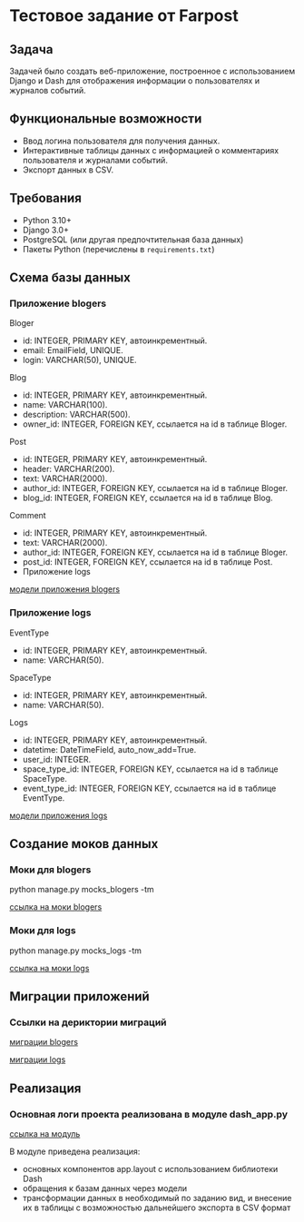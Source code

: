 # Тестовое задание от Farpost

## Задача

Задачей было создать веб-приложение, построенное с использованием Django и Dash для отображения информации о пользователях и журналов событий.

## Функциональные возможности

- Ввод логина пользователя для получения данных.
- Интерактивные таблицы данных с информацией о комментариях пользователя и журналами событий.
- Экспорт данных в CSV.

## Требования

- Python 3.10+
- Django 3.0+
- PostgreSQL (или другая предпочтительная база данных)
- Пакеты Python (перечислены в `requirements.txt`)

## Схема базы данных

### Приложение blogers

Bloger

- id: INTEGER, PRIMARY KEY, автоинкрементный.
- email: EmailField, UNIQUE.
- login: VARCHAR(50), UNIQUE.

Blog

- id: INTEGER, PRIMARY KEY, автоинкрементный.
- name: VARCHAR(100).
- description: VARCHAR(500).
- owner_id: INTEGER, FOREIGN KEY, ссылается на id в таблице Bloger.

Post

- id: INTEGER, PRIMARY KEY, автоинкрементный.
- header: VARCHAR(200).
- text: VARCHAR(2000).
- author_id: INTEGER, FOREIGN KEY, ссылается на id в таблице Bloger.
- blog_id: INTEGER, FOREIGN KEY, ссылается на id в таблице Blog.

Comment

- id: INTEGER, PRIMARY KEY, автоинкрементный.
- text: VARCHAR(2000).
- author_id: INTEGER, FOREIGN KEY, ссылается на id в таблице Bloger.
- post_id: INTEGER, FOREIGN KEY, ссылается на id в таблице Post.
- Приложение logs

[модели приложения blogers](https://github.com/Dezmound1/FarpostTest/blob/main/viewer/blogers/models.py)


### Приложение logs

EventType

- id: INTEGER, PRIMARY KEY, автоинкрементный.
- name: VARCHAR(50).

SpaceType

- id: INTEGER, PRIMARY KEY, автоинкрементный.
- name: VARCHAR(50).

Logs

- id: INTEGER, PRIMARY KEY, автоинкрементный.
- datetime: DateTimeField, auto_now_add=True.
- user_id: INTEGER.
- space_type_id: INTEGER, FOREIGN KEY, ссылается на id в таблице SpaceType.
- event_type_id: INTEGER, FOREIGN KEY, ссылается на id в таблице EventType.

[модели приложения logs](https://github.com/Dezmound1/FarpostTest/blob/main/viewer/logs/models.py)


## Создание моков данных

### Моки для blogers

python manage.py mocks_blogers -tm

[ссылка на моки blogers](https://github.com/Dezmound1/FarpostTest/blob/main/viewer/blogers/management/commands/mocks_users.py)

### Моки для logs

python manage.py mocks_logs -tm

[ссылка на моки logs](https://github.com/Dezmound1/FarpostTest/blob/main/viewer/logs/management/commands/mocks_logs.py)

## Миграции приложений

### Ссылки на дериктории миграций
[миграции blogers](https://github.com/Dezmound1/FarpostTest/tree/main/viewer/blogers/migrations)

[миграции logs](https://github.com/Dezmound1/FarpostTest/tree/main/viewer/logs/migrations)


## Реализация

### Основная логи проекта реализована в модуле dash_app.py

[ссылка на модуль](https://github.com/Dezmound1/FarpostTest/blob/main/viewer/blogers/dash_app.py)


В модуле приведена реализация:

 - основных компонентов app.layout с использованием библиотеки Dash
 - обращения к базам данных через модели
 - трансформации данных в необходимый по заданию вид, и внесение их в таблицы с возможностью дальнейшего экспорта в CSV формат